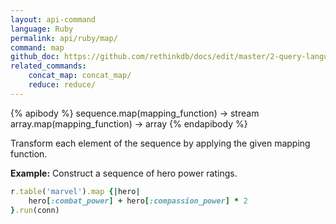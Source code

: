 ```yaml
---
layout: api-command 
language: Ruby
permalink: api/ruby/map/
command: map 
github_doc: https://github.com/rethinkdb/docs/edit/master/2-query-language/api/ruby/transformations/map.md
related_commands:
    concat_map: concat_map/
    reduce: reduce/
---
```


{% apibody %}
sequence.map(mapping_function) → stream
array.map(mapping_function) → array
{% endapibody %}

Transform each element of the sequence by applying the given mapping function.

__Example:__ Construct a sequence of hero power ratings.

```rb
r.table('marvel').map {|hero|
    hero[:combat_power] + hero[:compassion_power] * 2
}.run(conn)
```



